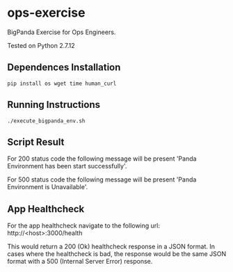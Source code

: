 # ops-exercise
BigPanda Exercise for Ops Engineers.

Tested on Python 2.7.12

## Dependences Installation
```
pip install os wget time human_curl
```

## Running Instructions

```
./execute_bigpanda_env.sh
```

## Script Result
For 200 status code the following message will be present  'Panda Environment has been start successfully'.

For 500 status code the following message will be present 'Panda Environment is Unavailable'.


## App Healthcheck

For the app healthcheck navigate to the following url: http://\<host\>:3000/health

This would return a 200 (Ok) healthcheck response in a JSON format. In cases where the healthcheck is bad, the response would be the same JSON format with a 500 (Internal Server Error) response.
